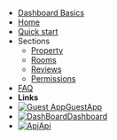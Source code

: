 - [Dashboard Basics](overview.md)
- [Home](home.md)
- [Quick start](quickstart.md)
- Sections
  - [Property](property.md)
  - [Rooms](room.md)
  - [Reviews](reviews.md)
  - [Permissions](permissions.md)
- [FAQ](faq.md)
- **Links**
- [![Guest App](https://icongr.am/feather/user.svg?size=16&color=808080)GuestApp](https://guest.guestbell.com)
- [![DashBoard](https://icongram.jgog.in/feather/monitor.svg?color=808080&size=16)Dashboard](https://dashboard.guestbell.com)
- [![Api](https://icongr.am/feather/code.svg?size=16&color=808080)Api](https://api.guestbell.com)
